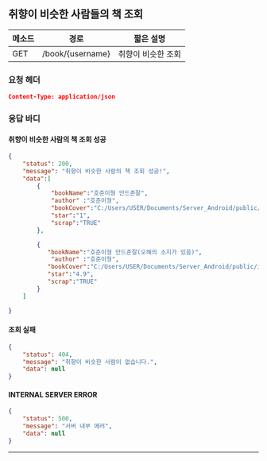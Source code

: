 ## 취향이 비슷한 사람들의 책 조회

| 메소드 | 경로                   | 짧은 설명   |
| ------ | ---------------------- | ----------- |
| GET    | /book/{username}| 취향이 비슷한 조회 |

### 요청 헤더

```json
Content-Type: application/json
```

### 응답 바디

#### 취향이 비슷한 사람의 책 조회 성공

```json
{
    "status": 200,
    "message": "취향이 비슷한 사람의 책 조회 성공!",
    "data":[
        {
            "bookName":"호준이형 안드존잘",
            "author" :"호준이형",
	        "bookCover":"C:/Users/USER/Documents/Server_Android/public/images/11.jpg",
	        "star":"1",
            "scrap":"TRUE"
        },

        {
           "bookName":"호준이형 안드존잘(오해의 소지가 있음)",
            "author" :"호준이형",
	       "bookCover":"C:/Users/USER/Documents/Server_Android/public/images/11.jpg",
	       "star":"4.9",
	       "scrap":"TRUE"
        }
	]

}
```
####  조회 실패

```json
{
    "status": 404,
    "message": "취향이 비슷한 사람이 없습니다.",
    "data": null
}
```
#### INTERNAL SERVER ERROR

```json
{
    "status": 500,
    "message": "서버 내부 에러",
    "data": null
}
```
------